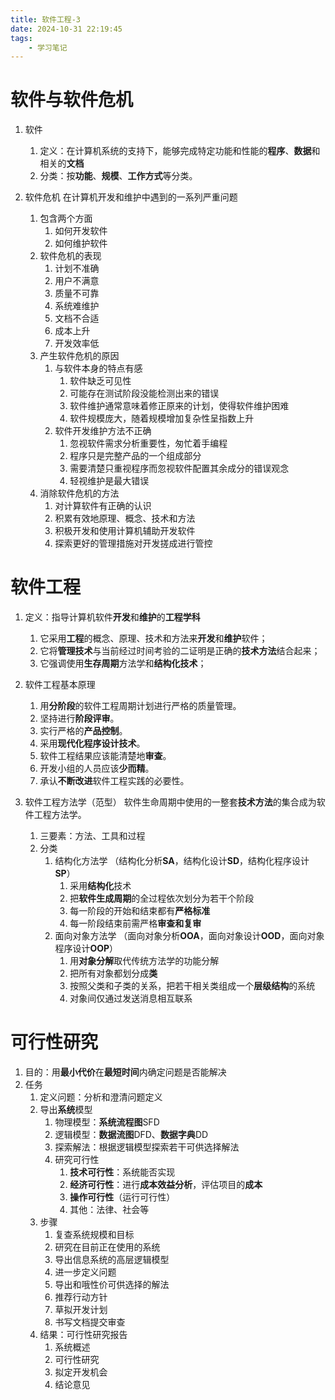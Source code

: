 ```yaml
---
title: 软件工程-3
date: 2024-10-31 22:19:45
tags:
    - 学习笔记
---
```

# 软件与软件危机
1. 软件
   1. 定义：在计算机系统的支持下，能够完成特定功能和性能的**程序**、**数据**和相关的**文档**
   2. 分类：按**功能**、**规模**、**工作方式**等分类。

2. 软件危机
   在计算机开发和维护中遇到的一系列严重问题
   1. 包含两个方面
      1. 如何开发软件
      2. 如何维护软件
   2. 软件危机的表现
      1. 计划不准确
      2. 用户不满意
      3. 质量不可靠
      4. 系统难维护
      5. 文档不合适
      6. 成本上升
      7. 开发效率低
   3. 产生软件危机的原因
      1. 与软件本身的特点有感
         1. 软件缺乏可见性
         2. 可能存在测试阶段没能检测出来的错误
         3. 软件维护通常意味着修正原来的计划，使得软件维护困难
         4. 软件规模庞大，随着规模增加复杂性呈指数上升
      2. 软件开发维护方法不正确
         1. 忽视软件需求分析重要性，匆忙着手编程
         2. 程序只是完整产品的一个组成部分
         3. 需要清楚只重视程序而忽视软件配置其余成分的错误观念
         4. 轻视维护是最大错误
   4. 消除软件危机的方法
      1. 对计算软件有正确的认识
      2. 积累有效地原理、概念、技术和方法
      3. 积极开发和使用计算机辅助开发软件
      4. 探索更好的管理措施对开发搓成进行管控

# 软件工程
1. 定义：指导计算机软件**开发**和**维护**的**工程学科** 
   1. 它采用**工程**的概念、原理、技术和方法来**开发**和**维护**软件；
   2. 它将**管理技术**与当前经过时间考验的二证明是正确的**技术方法**结合起来；
   3. 它强调使用**生存周期**方法学和**结构化技术**；
2. 软件工程基本原理
   1. 用**分阶段**的软件工程周期计划进行严格的质量管理。
   2. 坚持进行**阶段评审**。
   3. 实行严格的**产品控制**。
   4. 采用**现代化程序设计技术**。
   5. 软件工程结果应该能清楚地**审查**。
   6. 开发小组的人员应该**少而精**。
   7. 承认**不断改进**软件工程实践的必要性。 

3. 软件工程方法学（范型）
   软件生命周期中使用的一整套**技术方法**的集合成为软件工程方法学。
   1. 三要素：方法、工具和过程 
   2. 分类
      1. 结构化方法学
         （结构化分析**SA**，结构化设计**SD**，结构化程序设计**SP**） 
         1. 采用**结构化**技术
         1. 把**软件生成周期**的全过程依次划分为若干个阶段
         2. 每一阶段的开始和结束都有**严格标准**
         3. 每一阶段结束前需严格**审查和复审**
      2. 面向对象方法学
        （面向对象分析**OOA**，面向对象设计**OOD**，面向对象程序设计**OOP**）
         1. 用**对象分解**取代传统方法学的功能分解
         2. 把所有对象都划分成**类**
         3. 按照父类和子类的关系，把若干相关类组成一个**层级结构**的系统
         4. 对象间仅通过发送消息相互联系

# 可行性研究
1. 目的：用**最小代价**在**最短时间**内确定问题是否能解决
2. 任务
   1. 定义问题：分析和澄清问题定义
   2. 导出**系统**模型
      1. 物理模型：**系统流程图**SFD
      2. 逻辑模型：**数据流图**DFD、**数据字典**DD
      3. 探索解法：根据逻辑模型探索若干可供选择解法
      4. 研究可行性
         1. **技术可行性**：系统能否实现
         2. **经济可行性**：进行**成本效益分析**，评估项目的**成本**
         3. **操作可行性**（运行可行性）
         4. 其他：法律、社会等
   3. 步骤
      1. 复查系统规模和目标
      2. 研究在目前正在使用的系统
      3. 导出信息系统的高层逻辑模型
      4. 进一步定义问题
      5. 导出和哦性价可供选择的解法
      6. 推荐行动方针
      7. 草拟开发计划
      8. 书写文档提交审查
   4. 结果：可行性研究报告
      1. 系统概述
      2. 可行性研究
      3. 拟定开发机会
      4. 结论意见
